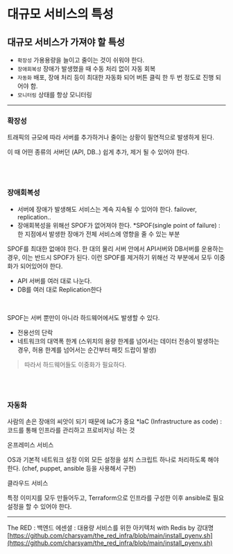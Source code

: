 # 대규모 서비스의 특성

## 대규모 서비스가 가져야 할 특성

- `확장성`  가용용량을 늘이고 줄이는 것이 쉬워야 한다.
- `장애회복성`  장애가 발생했을 때 수동 처리 없이 자동 회복
- `자동화`  배포, 장애 처리 등이 최대한 자동화 되어 버튼 클릭 한 두 번 정도로 진행 되어야 함.
- `모니터링`  상태를 항상 모니터링

---

### 확장성

트래픽의 규모에 따라 서버를 추가하거나 줄이는 상황이 필연적으로 발생하게 된다.

이 때 어떤 종류의 서버던 (API, DB..) 쉽게 추가, 제거 될 수 있어야 한다.

<br/><br/>

### 장애회복성

- 서버에 장애가 발생해도 서비스는 계속 지속될 수 있어야 한다.
failover, replication..
- 장애회복성을 위해선 SPOF가 없어져야 한다.
*SPOF(single point of failure) : 한 지점에서 발생한 장애가 전체 서비스에 영향을 줄 수 있는 부분

SPOF를 최대한 없애야 한다.
한 대의 물리 서버 안에서 API서버와 DB서버를 운용하는 경우, 이는 반드시 SPOF가 된다.
이런 SPOF를 제거하기 위해선 각 부분에서 모두 이중화가 되어있어야 한다.

- API 서버를 여러 대로 나눈다.
- DB를 여러 대로 Replication한다

<br/>

SPOF는 서버 뿐만이 아니라 하드웨어에서도 발생할 수 있다.

- 전용선의 단락
- 네트워크의 대역폭 한계
(스위치의 용량 한계를 넘어서는 데이터 전송이 발생하는 경우,
 허용 한계를 넘어서는 순간부터 패킷 드랍이 발생)

> 따라서 하드웨어들도 이중화가 필요하다.

<br/><br/>

### 자동화

사람의 손은 장애의 씨앗이 되기 때문에 IaC가 중요
*IaC (Infrastructure as code) : 코드를 통해 인프라를 관리하고 프로비저닝 하는 것

온프레미스 서비스

OS과 기본적 네트워크 설정 이외 모든 설정을 설치 스크립트 하나로 처리하도록 해야 한다. 
(chef, puppet, ansible 등을 사용해서 구현)

클라우드 서비스

특정 이미지를 모두 만들어두고, Terraform으로 인프라를 구성한 이후 ansible로 필요 설정을 할 수 있어야 한다.

---

The RED : 백엔드 에센셜 : 대용량 서비스를 위한 아키텍처 with Redis by 강대명
[https://github.com/charsyam/the_red_infra/blob/main/install_pyenv.sh](https://github.com/charsyam/the_red_infra/blob/main/install_pyenv.sh)
